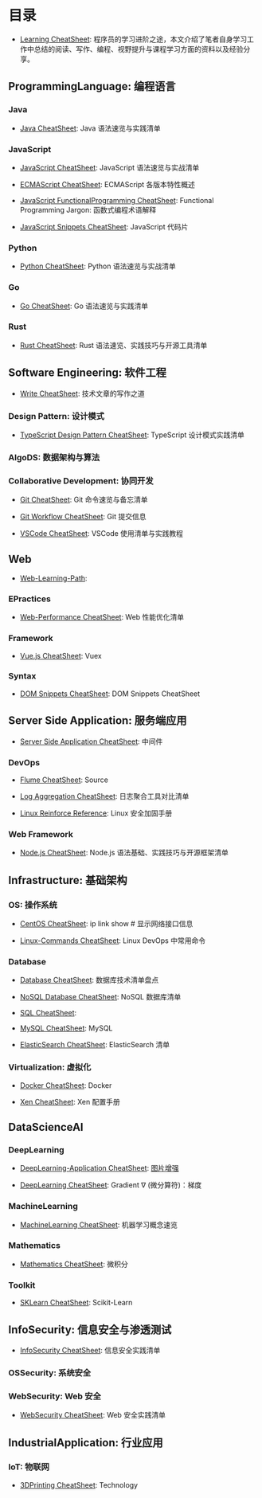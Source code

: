 # 目录

* [Learning CheatSheet](./Learning-CheatSheet.md): 程序员的学习进阶之途，本文介绍了笔者自身学习工作中总结的阅读、写作、编程、视野提升与课程学习方面的资料以及经验分享。

## ProgrammingLanguage: 编程语言

### Java

* [Java CheatSheet](./ProgrammingLanguage/Java/Java-CheatSheet.md): Java 语法速览与实践清单

### JavaScript

* [JavaScript CheatSheet](./ProgrammingLanguage/JavaScript/JavaScript-CheatSheet.md): JavaScript 语法速览与实战清单

* [ECMAScript CheatSheet](./ProgrammingLanguage/JavaScript/ECMAScript-CheatSheet.md): ECMAScript 各版本特性概述

* [JavaScript FunctionalProgramming CheatSheet](./ProgrammingLanguage/JavaScript/Syntax/JavaScript-FunctionalProgramming-CheatSheet.md): Functional Programming Jargon: 函数式编程术语解释

* [JavaScript Snippets CheatSheet](./ProgrammingLanguage/JavaScript/JavaScript-Snippets-CheatSheet.md): JavaScript 代码片

### Python

* [Python CheatSheet](./ProgrammingLanguage/Python/Python-CheatSheet.md): Python 语法速览与实战清单

### Go

* [Go CheatSheet](./ProgrammingLanguage/Go/Go-CheatSheet.md): Go 语法速览与实践清单

### Rust

* [Rust CheatSheet](./ProgrammingLanguage/Rust/Rust-CheatSheet.md): Rust 语法速览、实践技巧与开源工具清单

## Software Engineering: 软件工程

* [Write CheatSheet](./SoftwareEngineering/Write-CheatSheet.md): 技术文章的写作之道

### Design Pattern: 设计模式

* [TypeScript Design Pattern CheatSheet](./SoftwareEngineering/DesignPattern/TypeScript-DesignPattern-CheatSheet.md): TypeScript 设计模式实践清单

### AlgoDS: 数据架构与算法

### Collaborative Development: 协同开发

* [Git CheatSheet](./SoftwareEngineering/CollaborativeDevelopment/Git/Git-Cheatsheet.md): Git 命令速览与备忘清单

* [Git Workflow CheatSheet](./SoftwareEngineering/CollaborativeDevelopment/Git/Git-Workflow-CheatSheet.md): Git 提交信息

* [VSCode CheatSheet](./SoftwareEngineering/CollaborativeDevelopment/Tool/VSCode-Cheatsheet.md): VSCode 使用清单与实践教程

## Web

* [Web-Learning-Path](./Web/Web-Learning-Path.md):

### EPractices

* [Web-Performance CheatSheet](./Web/EPractices/Web-Performance-CheatSheet.md): Web 性能优化清单

### Framework

* [Vue.js CheatSheet](./Web/Framework/Vue.js/Vue.js-CheatSheet.md): Vuex

### Syntax

* [DOM Snippets CheatSheet](./Web/Syntax/DOM/DOM-Snippets-CheatSheet.md): DOM Snippets CheatSheet

## Server Side Application: 服务端应用

* [Server Side Application CheatSheet](./ServerSideApplication/ServerSideApplication-CheatSheet.md): 中间件

### DevOps

* [Flume CheatSheet](./ServerSideApplication/DevOps/LogAggregation/Flume-CheatSheet.md): Source

* [Log Aggregation CheatSheet](./ServerSideApplication/DevOps/LogAggregation/LogAggregation-CheatSheet.md): 日志聚合工具对比清单

* [Linux Reinforce Reference](./ServerSideApplication/DevOps/Security/Linux-Reinforce-Reference.md): Linux 安全加固手册

### Web Framework

* [Node.js CheatSheet](./ServerSideApplication/WebFramework/Node.js/Node.js-CheatSheet.md): Node.js 语法基础、实践技巧与开源框架清单

## Infrastructure: 基础架构

### OS: 操作系统

* [CentOS CheatSheet](./Infrastructure/OS/Linux/CentOS-CheatSheet.md): ip link show # 显示网络接口信息

* [Linux-Commands CheatSheet](./Infrastructure/OS/Linux/Linux-Commands-CheatSheet.md): Linux DevOps 中常用命令

### Database

* [Database CheatSheet](./Infrastructure/Database/Database-CheatSheet.md): 数据库技术清单盘点

* [NoSQL Database CheatSheet](./Infrastructure/Storage/NoSQL/NoSQL-Database-CheatSheet.md): NoSQL 数据库清单

* [SQL CheatSheet](./Infrastructure/Storage/RDB/SQL-Cheatsheet.md):

* [MySQL CheatSheet](./Infrastructure/Storage/RDB/MySQL/MySQL-Cheatsheet.md): MySQL

* [ElasticSearch CheatSheet](./Infrastructure/Storage/SearchEngine/ElasticSearch/ElasticSearch-CheatSheet.md): ElasticSearch 清单

### Virtualization: 虚拟化

* [Docker CheatSheet](./Infrastructure/Virtualization/Container/Docker/Docker-Cheatsheet.md): Docker

* [Xen CheatSheet](./Infrastructure/Virtualization/VM/Xen/Xen-CheatSheet.md): Xen 配置手册

## DataScienceAI

### DeepLearning

* [DeepLearning-Application CheatSheet](./DataScienceAI/DeepLearning/DeepLearning-Application-CheatSheet.md): [图片增强](https://github.com/alexjc/neural-enhance)

* [DeepLearning CheatSheet](./DataScienceAI/DeepLearning/DeepLearning-CheatSheet.md): Gradient ∇ (微分算符)：梯度

### MachineLearning

* [MachineLearning CheatSheet](./DataScienceAI/MachineLearning/MachineLearning-CheatSheet.md): 机器学习概念速览

### Mathematics

* [Mathematics CheatSheet](./DataScienceAI/Mathematics/Mathematics-CheatSheet.md): 微积分

### Toolkit

* [SKLearn CheatSheet](./DataScienceAI/Toolkit/SKLearn-CheatSheet.md): Scikit-Learn

## InfoSecurity: 信息安全与渗透测试

* [InfoSecurity CheatSheet](./InfoSecurity/InfoSecurity-CheatSheet.md): 信息安全实践清单

### OSSecurity: 系统安全

### WebSecurity: Web 安全

* [WebSecurity CheatSheet](./InfoSecurity/WebSecurity/WebSecurity-CheatSheet.md): Web 安全实践清单

## IndustrialApplication: 行业应用

### IoT: 物联网

* [3DPrinting CheatSheet](./IndustrialApplication/IoT/Hardware/3DPrinting/3DPrinting-CheatSheet.md): Technology

